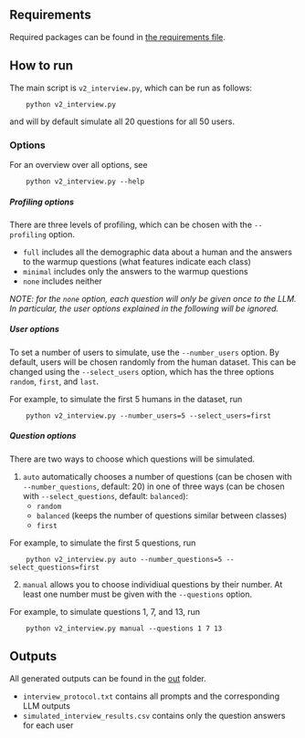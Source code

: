 ## Requirements

Required packages can be found in [the requirements file](requirements.txt).

## How to run

The main script is `v2_interview.py`, which can be run as follows:
```
    python v2_interview.py
```
and will by default simulate all 20 questions for all 50 users.

### Options

For an overview over all options, see
```
    python v2_interview.py --help
```

##### Profiling options
There are three levels of profiling, which can be chosen with the `--profiling` option.
- `full` includes all the demographic data about a human and the answers to the warmup questions (what features indicate each class)
- `minimal` includes only the answers to the warmup questions
- `none` includes neither

*NOTE: for the `none` option, each question will only be given once to the LLM. In particular, the user options explained in the following will be ignored.*

##### User options
To set a number of users to simulate, use the `--number_users` option. By default, users will be chosen randomly from the human dataset. This can be changed using the `--select_users` option, which has the three options `random`, `first`, and `last`.

For example, to simulate the first 5 humans in the dataset, run
```
    python v2_interview.py --number_users=5 --select_users=first
```

##### Question options
There are two ways to choose which questions will be simulated.
1. `auto` automatically chooses a number of questions (can be chosen with `--number_questions`, default: 20) in one of three ways (can be chosen with `--select_questions`, default: `balanced`):
    - `random`
    - `balanced` (keeps the number of questions similar between classes)
    - `first`

For example, to simulate the first 5 questions, run
```
    python v2_interview.py auto --number_questions=5 --select_questions=first
```

2. `manual` allows you to choose individiual questions by their number. At least one number must be given with the `--questions` option.

For example, to simulate questions 1, 7, and 13, run
```
    python v2_interview.py manual --questions 1 7 13
```

## Outputs

All generated outputs can be found in the [out](out/) folder.
- `interview_protocol.txt` contains all prompts and the corresponding LLM outputs
- `simulated_interview_results.csv` contains only the question answers for each user